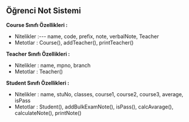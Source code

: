 ## Öğrenci Not Sistemi
**Course Sınıfı Özellikleri :**

* Nitelikler :--- name, code, prefix, note, verbalNote, Teacher
* Metotlar : Course(), addTeacher(), printTeacher()


**Teacher Sınıfı Özellikleri :**

* Nitelikler : name, mpno, branch
* Metotlar : Teacher()


**Student Sınıfı Özellikleri :**

* Nitelikler : name, stuNo, classes, course1, course2, course3, average, isPass
* Metotlar : Student(), addBulkExamNote(), isPass(), calcAvarage(), calculateNote(), printNote()
